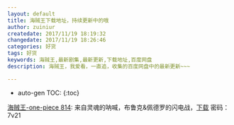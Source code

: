 ```yaml
---
layout: default
title: 海贼王下载地址，持续更新中的哦
author: zuiniur
createdate: 2017/11/19 18:19:32
changedate: 2017/11/19 18:26:46
categories: 好货
tags: 好货
keywords: 海贼王,最新剧集,最新更新,下载地址,百度网盘
description: 海贼王，我爱看，一直追，收集的百度网盘中的最新更新~~~

---
```


* auto-gen TOC:
{:toc}


[海贼王-one-piece 814][1]: 来自灵魂的呐喊，布鲁克&佩德罗的闪电战，[下载][1] 密码：7v21


[1]: http://pan.baidu.com/s/1i5J4GHR "海贼王-one-piece 814" 
